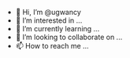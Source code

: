 - 👋 Hi, I’m @ugwancy
- 👀 I’m interested in ...
- 🌱 I’m currently learning ...
- 💞️ I’m looking to collaborate on ...
- 📫 How to reach me ...

<!---
ugwancy/ugwancy is a ✨ special ✨ repository because its `README.md` (this file) appears on your GitHub profile.
You can click the Preview link to take a look at your changes.
--->
